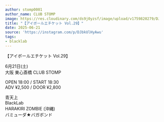 ```yaml
---
author: stomp0001
author_name: CLUB STOMP
image: https://res.cloudinary.com/ds9j0yzsf/image/upload/v1759820279/DJbkUlHyAwu.jpg
title: "【アイボールエチケット Vol.29】"
date: 2025-06-21
source: 'https://instagram.com/p/DJbkUlHyAwu'
tags:
- blacklab
---
```

【アイボールエチケット Vol.29】

6月21日(土) <br>
大阪 東心斎橋 CLUB STOMP

OPEN 18:00 / START 18:30<br>
ADV ¥2,500 / DOOR ¥2,800

青天上<br>
BlackLab<br>
HARAKIRI ZOMBIE (沖縄)<br>
バミューダ★バガボンド